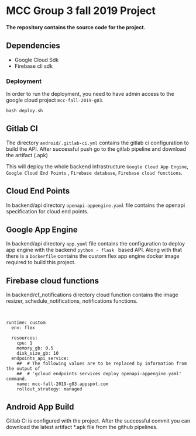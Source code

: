 # MCC Group 3 fall 2019 Project

#### The repository contains the source code for the project. 

## Dependencies

- Google Cloud Sdk
- Firebase cli sdk

### Deployment 

In order to run the deployment, you need to have admin access to the google cloud
project `mcc-fall-2019-g03`.

```shell script
bash deploy.sh
```

## Gitlab CI
The directory `android/.gitlab-ci.yml` contains the gitlab ci 
configuration to build the API. After successful push go to the 
gitlab pipeline and download the artifact (.apk)

This will deploy the whole 
backend infrastructure 
`Google Cloud App Engine`, `Google Cloud End Points`
, `Firebase database`, `Firebase cloud functions`.

## Cloud End Points
In backend/api directory `openapi-appengine.yaml` file contains
the openapi specification for cloud end points.

## Google App Engine

In backend/api directory `app.yaml` file contains the configuration to 
deploy app engine with the backend `python - flask ` based API. Along with that
there is a `Dockerfile` contains the custom flex app engine 
docker image required to build this project. 

## Firebase cloud functions

In backend/cf_notifications directory cloud function contains the 
image resizer, schedule_notifications, notifications functions.


##
```shell script

runtime: custom
  env: flex

  resources:
    cpu: 1
    memory_gb: 0.5
    disk_size_gb: 10
  endpoints_api_service:
    ##  # The following values are to be replaced by information from the output of
    ##  # 'gcloud endpoints services deploy openapi-appengine.yaml' command.
    name: mcc-fall-2019-g03.appspot.com
    rollout_strategy: managed
```



## Android App Build

Gitlab CI is configured with the project. After the successful
commit you can download the latest artifact *.apk file from the
github pipelines. 




